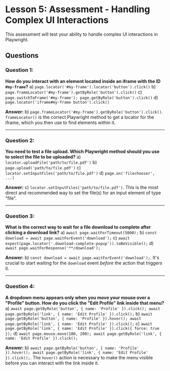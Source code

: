 # Lesson 5: Assessment - Handling Complex UI Interactions

This assessment will test your ability to handle complex UI interactions in Playwright.

## Questions

### Question 1:
**How do you interact with an element located inside an iframe with the ID `#my-frame`?**
a) `page.locator('#my-frame').locator('button').click()`
b) `page.frameLocator('#my-frame').getByRole('button').click()`
c) `page.switchToFrame('#my-frame'); page.getByRole('button').click()`
d) `page.locator('iframe#my-frame button').click()`

**Answer:**
b) `page.frameLocator('#my-frame').getByRole('button').click()`. `frameLocator()` is the correct Playwright method to get a locator for the iframe, which you then use to find elements within it.

---

### Question 2:
**You need to test a file upload. Which Playwright method should you use to select the file to be uploaded?**
a) `locator.uploadFile('path/to/file.pdf')`
b) `page.upload('path/to/file.pdf')`
c) `locator.setInputFiles('path/to/file.pdf')`
d) `page.on('filechooser', ...)`

**Answer:**
c) `locator.setInputFiles('path/to/file.pdf')`. This is the most direct and recommended way to set the file(s) for an input element of type "file".

---

### Question 3:
**What is the correct way to wait for a file download to complete after clicking a download link?**
a) `await page.waitForTimeout(5000);`
b) `const download = await page.waitForEvent('download');`
c) `await expect(page.locator('.download-complete-popup')).toBeVisible();`
d) `await page.waitForResponse('**/download');`

**Answer:**
b) `const download = await page.waitForEvent('download');`. It's crucial to start waiting for the `download` event *before* the action that triggers it.

---

### Question 4:
**A dropdown menu appears only when you move your mouse over a "Profile" button. How do you click the "Edit Profile" link inside that menu?**
a) `await page.getByRole('button', { name: 'Profile' }).click(); await page.getByRole('link', { name: 'Edit Profile' }).click();`
b) `await page.getByRole('button', { name: 'Profile' }).hover(); await page.getByRole('link', { name: 'Edit Profile' }).click();`
c) `await page.getByRole('link', { name: 'Edit Profile' }).click({ force: true });`
d) `await page.mouse.move(100, 200); await page.getByRole('link', { name: 'Edit Profile' }).click();`

**Answer:**
b) `await page.getByRole('button', { name: 'Profile' }).hover(); await page.getByRole('link', { name: 'Edit Profile' }).click();`. The `hover()` action is necessary to make the menu visible before you can interact with the link inside it.